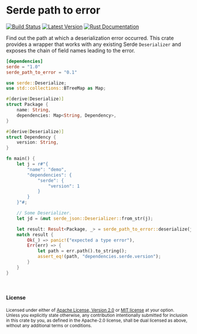 # Serde path to error

[![Build Status](https://img.shields.io/github/workflow/status/dtolnay/path-to-error/CI/master)](https://github.com/dtolnay/path-to-error/actions?query=branch%3Amaster)
[![Latest Version](https://img.shields.io/crates/v/serde-path-to-error.svg)](https://crates.io/crates/serde_path_to_error)
[![Rust Documentation](https://img.shields.io/badge/api-rustdoc-blue.svg)](https://docs.rs/serde_path_to_error)

Find out the path at which a deserialization error occurred. This crate provides
a wrapper that works with any existing Serde `Deserializer` and exposes the
chain of field names leading to the error.

```toml
[dependencies]
serde = "1.0"
serde_path_to_error = "0.1"
```

```rust
use serde::Deserialize;
use std::collections::BTreeMap as Map;

#[derive(Deserialize)]
struct Package {
    name: String,
    dependencies: Map<String, Dependency>,
}

#[derive(Deserialize)]
struct Dependency {
    version: String,
}

fn main() {
    let j = r#"{
        "name": "demo",
        "dependencies": {
            "serde": {
                "version": 1
            }
        }
    }"#;

    // Some Deserializer.
    let jd = &mut serde_json::Deserializer::from_str(j);

    let result: Result<Package, _> = serde_path_to_error::deserialize(jd);
    match result {
        Ok(_) => panic!("expected a type error"),
        Err(err) => {
            let path = err.path().to_string();
            assert_eq!(path, "dependencies.serde.version");
        }
    }
}
```

<br>

#### License

<sup>
Licensed under either of <a href="LICENSE-APACHE">Apache License, Version
2.0</a> or <a href="LICENSE-MIT">MIT license</a> at your option.
</sup>

<br>

<sub>
Unless you explicitly state otherwise, any contribution intentionally submitted
for inclusion in this crate by you, as defined in the Apache-2.0 license, shall
be dual licensed as above, without any additional terms or conditions.
</sub>
